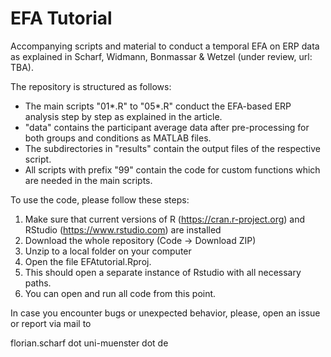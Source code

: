 # EFA Tutorial
 Accompanying scripts and material to conduct a temporal EFA on ERP data as explained in Scharf, Widmann, Bonmassar & Wetzel (under review, url: TBA).

The repository is structured as follows:
- The main scripts "01*.R" to "05*.R" conduct the EFA-based ERP analysis step by step as explained in the article.
- "data" contains the participant average data after pre-processing for both groups and conditions as MATLAB files.
- The subdirectories in "results" contain the output files of the respective script.
- All scripts with prefix "99" contain the code for custom functions which are needed in the main scripts. 

To use the code, please follow these steps:
1. Make sure that current versions of R (https://cran.r-project.org) and RStudio (https://www.rstudio.com) are installed 
2. Download the whole repository (Code -> Download ZIP)
3. Unzip to a local folder on your computer
4. Open the file EFAtutorial.Rproj. 
5. This should open a separate instance of Rstudio with all necessary paths.
6. You can open and run all code from this point.

In case you encounter bugs or unexpected behavior, please, open an issue or report via mail to 

florian.scharf dot uni-muenster dot de 
